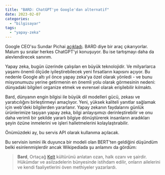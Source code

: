 ```yaml
---
title: "BARD: ChatGPT'ye Google'dan alternatif"
date: 2023-02-07
categories: 
  - "bilgisayar"
tags: 
  - "yapay-zeka"
---
```


Google CEO'su Sundar Pichai [açıkladı](https://blog.google/technology/ai/bard-google-ai-search-updates/amp/). BARD diye bir araç çıkarıyorlar. Malum şu sıralar herkes ChatGPT'yi konuşuyor. Bu ise tartışmayı daha da alevlendirecek sanırım.

Yapay zeka, bugün üzerinde çalışılan en büyük teknolojidir. Ve milyarlarca yaşamı önemli ölçüde iyileştirebilecek yeni fırsatların kapısını açıyor. Bu nedenle Google altı yıl önce yapay zeka'ya özel olarak yönledi - ve bunu misyonumuzu yerine getirmenin en önemli yolu olarak görmesinin nedeni: dünyadaki bilgileri organize etmek ve evrensel olarak erişilebilir kılmaktı.

Bard, dünyanın engin bilgisi ile büyük dil modelleri gücü, zekası ve yaratıcılığını birleştirmeyi amaçlıyor. Yeni, yüksek kaliteli yanıtlar sağlamak için web'deki bilgilerden yararlanır. Yapay zekanın faydalarını günlük ürünlerimize taşıyan yapay zeka, bilgi anlayışımızı derinleştirebilir ve onu daha verimli bir şekilde yararlı bilgiye dönüştürerek insanların aradıkları şeyin özüne inmelerini ve işleri halletmelerini kolaylaştırabilir.

Önümüzdeki ay, bu servis API olarak kullanıma açılacak.

Bu servisin ismini ilk duyunca bir modeli olan BERT'ten geldiğini düşündüm belki esinlenmişlerdir ancak Wikipediada şu anlamını da gördüm:

> **Bard**, Ortaçağ [Kelt](https://tr.wikipedia.org/wiki/Keltler) kültürünü anlatan ozan, halk ozanı ve şairdir. Hükümdar ve asilzadelerin bünyesinde istihdam edilir, onların ailelerini ve kendi faaliyetlerini öven methiyeler yazarlardı.
